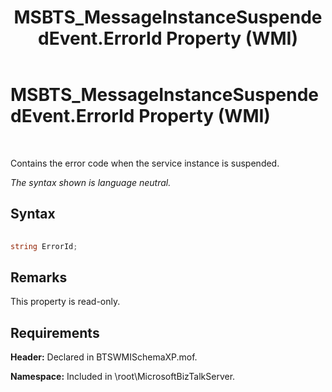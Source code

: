 ﻿---
title: MSBTS_MessageInstanceSuspendedEvent.ErrorId Property (WMI)
TOCTitle: MSBTS_MessageInstanceSuspendedEvent.ErrorId Property (WMI)
ms:assetid: 154d3e2f-141d-4c98-9c4b-fcc9669df2a1
ms:mtpsurl: https://msdn.microsoft.com/en-us/library/Aa558709(v=BTS.80)
ms:contentKeyID: 51526420
ms.date: 08/30/2017
mtps_version: v=BTS.80
---

# MSBTS\_MessageInstanceSuspendedEvent.ErrorId Property (WMI)

 

Contains the error code when the service instance is suspended.

*The syntax shown is language neutral.*

## Syntax

```C#
  
string ErrorId;  
```

## Remarks

This property is read-only.

## Requirements

**Header:** Declared in BTSWMISchemaXP.mof.

**Namespace:** Included in \\root\\MicrosoftBizTalkServer.

